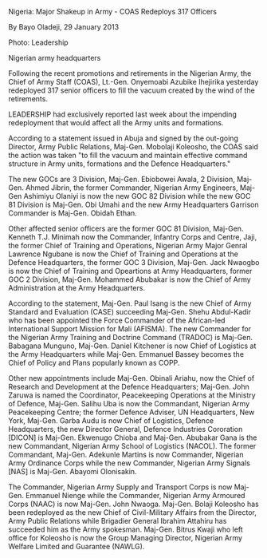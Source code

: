 Nigeria: Major Shakeup in Army - COAS Redeploys 317 Officers

By Bayo Oladeji, 29 January 2013

Photo: Leadership

Nigerian army headquarters

Following the recent promotions and retirements in the Nigerian Army, the Chief of Army Staff (COAS), Lt.-Gen. Onyemoabi Azubike Ihejirika yesterday redeployed 317 senior officers to fill the vacuum created by the wind of the retirements.

LEADERSHIP had exclusively reported last week about the impending redeployment that would affect all the Army units and formations.

According to a statement issued in Abuja and signed by the out-going Director, Army Public Relations, Maj-Gen. Mobolaji Koleosho, the COAS said the action was taken "to fill the vacuum and maintain effective command structure in Army units, formations and the Defence Headquarters."

The new GOCs are 3 Division, Maj-Gen. Ebiobowei Awala, 2 Division, Maj-Gen. Ahmed Jibrin, the former Commander, Nigerian Army Engineers, Maj-Gen Ashimiyu Olaniyi is now the new GOC 82 Division while the new GOC 81 Division is Maj-Gen. Obi Umahi and the new Army Headquarters Garrison Commander is Maj-Gen. Obidah Ethan.

Other affected senior officers are the former GOC 81 Division, Maj-Gen. Kenneth T.J. Minimah now the Commander, Infantry Corps and Centre, Jaji, the former Chief of Training and Operations, Nigerian Army Major Genral Lawrence Ngubane is now the Chief of Training and Operations at the Defence Headquarters, the former GOC 3 Division, Maj-Gen. Jack Nwaogbo is now the Chief of Training and Opeartions at Army Headquarters, former GOC 2 Division, Maj-Gen. Mohammed Abubakar is now the Chief of Army Administration at the Army Headquarters.

According to the statement, Maj-Gen. Paul Isang is the new Chief of Army Standard and Evaluation (CASE) succeeding Maj-Gen. Shehu Abdul-Kadir who has been appointed the Force Commander of the African-led International Support Mission for Mali (AFISMA). The new Commander for the Nigerian Army Training and Doctrine Command (TRADOC) is Maj-Gen. Babagana Munguno, Maj-Gen. Daniel Kitchener is now Chief of Logistics at the Army Headquarters while Maj-Gen. Emmanuel Bassey becomes the Chief of Policy and Plans popularly known as COPP.

Other new appointments include Maj-Gen. Obinali Ariahu, now the Chief of Research and Development at the Defence Headquarters; Maj-Gen. John Zaruwa is named the Coordinator, Peacekeeping Operations at the Ministry of Defence, Maj-Gen. Salihu Uba is now the Commandant, Nigerian Army Peacekeeping Centre; the former Defence Adviser, UN Headquarters, New York, Maj-Gen. Garba Audu is now Chief of Logistics, Defence Headquarters, the new Director General, Defence Industries Cororation \[DICON\] is Maj-Gen. Ekwenugo Chioba and Maj-Gen. Abubakar Gana is the new Commandant, Nigerian Army School of Logistics (NACOL). The former Commandant, Maj-Gen. Adekunle Martins is now Commander, Nigerian Army Ordinance Corps while the new Commander, Nigerian Army Signals \[NAS\] is Maj-Gen. Abayomi Olonisakin.

The Commander, Nigerian Army Supply and Transport Corps is now Maj-Gen. Emmanuel Nienge while the Commander, Nigerian Army Armoured Corps (NAAC) is now Maj-Gen. John Nwaoga. Maj-Gen. Bolaji Koleosho has been redeployed as the new Chief of Civil-Military Affairs from the Director, Army Public Relations while Brigadier General Ibrahim Attahiru has succeeded him as the Army spokesman. Maj-Gen. Bitrus Kwaji who left office for Koleosho is now the Group Managing Director, Nigerian Army Welfare Limited and Guarantee (NAWLG).

